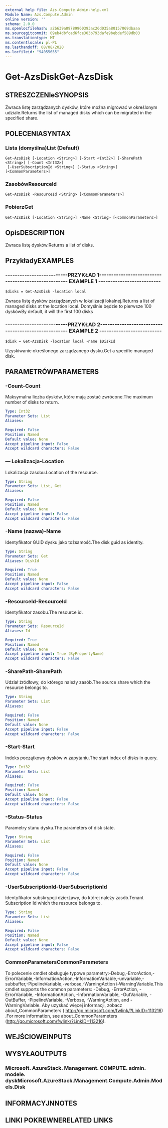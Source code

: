 ```yaml
---
external help file: Azs.Compute.Admin-help.xml
Module Name: Azs.Compute.Admin
online version: ''
schema: 2.0.0
ms.openlocfilehash: a2b639a09789960393ac26d035a80157069dbaaa
ms.sourcegitcommit: 09eb4dbfcad6fce303b793dafe9bebdef589db03
ms.translationtype: MT
ms.contentlocale: pl-PL
ms.lasthandoff: 08/08/2020
ms.locfileid: "94055655"
---
```

# <span data-ttu-id="3b8a6-101">Get-AzsDisk</span><span class="sxs-lookup"><span data-stu-id="3b8a6-101">Get-AzsDisk</span></span>

## <span data-ttu-id="3b8a6-102">STRESZCZENIe</span><span class="sxs-lookup"><span data-stu-id="3b8a6-102">SYNOPSIS</span></span>
<span data-ttu-id="3b8a6-103">Zwraca listę zarządzanych dysków, które można migrować w określonym udziale.</span><span class="sxs-lookup"><span data-stu-id="3b8a6-103">Returns the list of managed disks which can be migrated in the specified share.</span></span>

## <span data-ttu-id="3b8a6-104">POLECENIA</span><span class="sxs-lookup"><span data-stu-id="3b8a6-104">SYNTAX</span></span>

### <span data-ttu-id="3b8a6-105">Lista (domyślna)</span><span class="sxs-lookup"><span data-stu-id="3b8a6-105">List (Default)</span></span>
```
Get-AzsDisk [-Location <String>] [-Start <Int32>] [-SharePath <String>] [-Count <Int32>]
 [-UserSubscriptionId <String>] [-Status <String>] [<CommonParameters>]
```

### <span data-ttu-id="3b8a6-106">Zasobów</span><span class="sxs-lookup"><span data-stu-id="3b8a6-106">ResourceId</span></span>
```
Get-AzsDisk -ResourceId <String> [<CommonParameters>]
```

### <span data-ttu-id="3b8a6-107">Pobierz</span><span class="sxs-lookup"><span data-stu-id="3b8a6-107">Get</span></span>
```
Get-AzsDisk [-Location <String>] -Name <String> [<CommonParameters>]
```

## <span data-ttu-id="3b8a6-108">Opis</span><span class="sxs-lookup"><span data-stu-id="3b8a6-108">DESCRIPTION</span></span>
<span data-ttu-id="3b8a6-109">Zwraca listę dysków.</span><span class="sxs-lookup"><span data-stu-id="3b8a6-109">Returns a list of disks.</span></span>

## <span data-ttu-id="3b8a6-110">Przykłady</span><span class="sxs-lookup"><span data-stu-id="3b8a6-110">EXAMPLES</span></span>

### <span data-ttu-id="3b8a6-111">--------------------------PRZYKŁAD 1--------------------------</span><span class="sxs-lookup"><span data-stu-id="3b8a6-111">-------------------------- EXAMPLE 1 --------------------------</span></span>
```
$disks = Get-AzsDisk -location local
```

<span data-ttu-id="3b8a6-112">Zwraca listę dysków zarządzanych w lokalizacji lokalnej.</span><span class="sxs-lookup"><span data-stu-id="3b8a6-112">Returns a list of managed disks at the location local.</span></span>
<span data-ttu-id="3b8a6-113">Domyślnie będzie to pierwsze 100 dysków</span><span class="sxs-lookup"><span data-stu-id="3b8a6-113">By default, it will the first 100 disks</span></span>

### <span data-ttu-id="3b8a6-114">--------------------------PRZYKŁAD 2--------------------------</span><span class="sxs-lookup"><span data-stu-id="3b8a6-114">-------------------------- EXAMPLE 2 --------------------------</span></span>
```
$disk = Get-AzsDisk -location local -name $DiskId
```

<span data-ttu-id="3b8a6-115">Uzyskiwanie określonego zarządzanego dysku.</span><span class="sxs-lookup"><span data-stu-id="3b8a6-115">Get a specific managed disk.</span></span>

## <span data-ttu-id="3b8a6-116">PARAMETRÓW</span><span class="sxs-lookup"><span data-stu-id="3b8a6-116">PARAMETERS</span></span>

### <span data-ttu-id="3b8a6-117">-Count</span><span class="sxs-lookup"><span data-stu-id="3b8a6-117">-Count</span></span>
<span data-ttu-id="3b8a6-118">Maksymalna liczba dysków, które mają zostać zwrócone.</span><span class="sxs-lookup"><span data-stu-id="3b8a6-118">The maximum number of disks to return.</span></span>

```yaml
Type: Int32
Parameter Sets: List
Aliases: 

Required: False
Position: Named
Default value: None
Accept pipeline input: False
Accept wildcard characters: False
```

### <span data-ttu-id="3b8a6-119">— Lokalizacja</span><span class="sxs-lookup"><span data-stu-id="3b8a6-119">-Location</span></span>
<span data-ttu-id="3b8a6-120">Lokalizacja zasobu.</span><span class="sxs-lookup"><span data-stu-id="3b8a6-120">Location of the resource.</span></span>

```yaml
Type: String
Parameter Sets: List, Get
Aliases: 

Required: False
Position: Named
Default value: None
Accept pipeline input: False
Accept wildcard characters: False
```

### <span data-ttu-id="3b8a6-121">-Name (nazwa)</span><span class="sxs-lookup"><span data-stu-id="3b8a6-121">-Name</span></span>
<span data-ttu-id="3b8a6-122">Identyfikator GUID dysku jako tożsamość.</span><span class="sxs-lookup"><span data-stu-id="3b8a6-122">The disk guid as identity.</span></span>

```yaml
Type: String
Parameter Sets: Get
Aliases: DiskId

Required: True
Position: Named
Default value: None
Accept pipeline input: False
Accept wildcard characters: False
```

### <span data-ttu-id="3b8a6-123">-ResourceId</span><span class="sxs-lookup"><span data-stu-id="3b8a6-123">-ResourceId</span></span>
<span data-ttu-id="3b8a6-124">Identyfikator zasobu.</span><span class="sxs-lookup"><span data-stu-id="3b8a6-124">The resource id.</span></span>

```yaml
Type: String
Parameter Sets: ResourceId
Aliases: Id

Required: True
Position: Named
Default value: None
Accept pipeline input: True (ByPropertyName)
Accept wildcard characters: False
```

### <span data-ttu-id="3b8a6-125">-SharePath</span><span class="sxs-lookup"><span data-stu-id="3b8a6-125">-SharePath</span></span>
<span data-ttu-id="3b8a6-126">Udział źródłowy, do którego należy zasób.</span><span class="sxs-lookup"><span data-stu-id="3b8a6-126">The source share which the resource belongs to.</span></span>

```yaml
Type: String
Parameter Sets: List
Aliases: 

Required: False
Position: Named
Default value: None
Accept pipeline input: False
Accept wildcard characters: False
```

### <span data-ttu-id="3b8a6-127">-Start</span><span class="sxs-lookup"><span data-stu-id="3b8a6-127">-Start</span></span>
<span data-ttu-id="3b8a6-128">Indeks początkowy dysków w zapytaniu.</span><span class="sxs-lookup"><span data-stu-id="3b8a6-128">The start index of disks in query.</span></span>

```yaml
Type: Int32
Parameter Sets: List
Aliases: 

Required: False
Position: Named
Default value: None
Accept pipeline input: False
Accept wildcard characters: False
```

### <span data-ttu-id="3b8a6-129">-Status</span><span class="sxs-lookup"><span data-stu-id="3b8a6-129">-Status</span></span>
<span data-ttu-id="3b8a6-130">Parametry stanu dysku.</span><span class="sxs-lookup"><span data-stu-id="3b8a6-130">The parameters of disk state.</span></span>

```yaml
Type: String
Parameter Sets: List
Aliases: 

Required: False
Position: Named
Default value: None
Accept pipeline input: False
Accept wildcard characters: False
```

### <span data-ttu-id="3b8a6-131">-UserSubscriptionId</span><span class="sxs-lookup"><span data-stu-id="3b8a6-131">-UserSubscriptionId</span></span>
<span data-ttu-id="3b8a6-132">Identyfikator subskrypcji dzierżawy, do której należy zasób.</span><span class="sxs-lookup"><span data-stu-id="3b8a6-132">Tenant Subscription Id which the resource belongs to.</span></span>

```yaml
Type: String
Parameter Sets: List
Aliases: 

Required: False
Position: Named
Default value: None
Accept pipeline input: False
Accept wildcard characters: False
```

### <span data-ttu-id="3b8a6-133">CommonParameters</span><span class="sxs-lookup"><span data-stu-id="3b8a6-133">CommonParameters</span></span>
<span data-ttu-id="3b8a6-134">To polecenie cmdlet obsługuje typowe parametry:-Debug,-ErrorAction,-ErrorVariable,-InformationAction,-InformationVariable,-unvariable,-subbuffer,-PipelineVariable,-verbose,-WarningAction i-WarningVariable.</span><span class="sxs-lookup"><span data-stu-id="3b8a6-134">This cmdlet supports the common parameters: -Debug, -ErrorAction, -ErrorVariable, -InformationAction, -InformationVariable, -OutVariable, -OutBuffer, -PipelineVariable, -Verbose, -WarningAction, and -WarningVariable.</span></span> <span data-ttu-id="3b8a6-135">Aby uzyskać więcej informacji, zobacz about_CommonParameters ( http://go.microsoft.com/fwlink/?LinkID=113216) .</span><span class="sxs-lookup"><span data-stu-id="3b8a6-135">For more information, see about_CommonParameters (http://go.microsoft.com/fwlink/?LinkID=113216).</span></span>

## <span data-ttu-id="3b8a6-136">WEJŚCIOWE</span><span class="sxs-lookup"><span data-stu-id="3b8a6-136">INPUTS</span></span>

## <span data-ttu-id="3b8a6-137">WYSYŁA</span><span class="sxs-lookup"><span data-stu-id="3b8a6-137">OUTPUTS</span></span>

### <span data-ttu-id="3b8a6-138">Microsoft. AzureStack. Management. COMPUTE. admin. modele. dysk</span><span class="sxs-lookup"><span data-stu-id="3b8a6-138">Microsoft.AzureStack.Management.Compute.Admin.Models.Disk</span></span>

## <span data-ttu-id="3b8a6-139">INFORMACYJN</span><span class="sxs-lookup"><span data-stu-id="3b8a6-139">NOTES</span></span>

## <span data-ttu-id="3b8a6-140">LINKI POKREWNE</span><span class="sxs-lookup"><span data-stu-id="3b8a6-140">RELATED LINKS</span></span>

